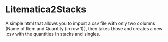 # Litematica2Stacks
A simple html that allows you to import a csv file with only two columns (Name of Item and Quantity (in row 1)), then takes those and creates a new .csv with the quantities in stacks and singles.
